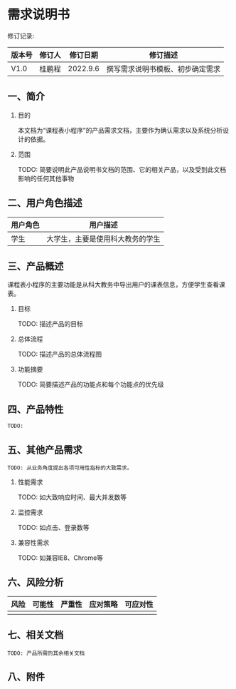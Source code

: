 # 需求说明书

修订记录:

|版本号|修订人|修订日期|修订描述|
|---|---|---|---|
|V1.0|桂鹏程|2022.9.6|撰写需求说明书模板、初步确定需求|

## 一、简介

1. 目的

    本文档为“课程表小程序”的产品需求文档，主要作为确认需求以及系统分析设计的依据。

2. 范围

    TODO: 简要说明此产品说明书文档的范围、它的相关产品，以及受到此文档影响的任何其他事物

## 二、用户角色描述

|用户角色|用户描述|
|----|----|
|学生|大学生，主要是使用科大教务的学生|

## 三、产品概述

课程表小程序的主要功能是从科大教务中导出用户的课表信息，方便学生查看课表。

1. 目标

    TODO: 描述产品的目标

2. 总体流程

    TODO: 描述产品的总体流程图

3. 功能摘要

    TODO: 简要描述产品的功能点和每个功能点的优先级

## 四、产品特性

    TODO: 

## 五、其他产品需求

    TODO: 从业务角度提出各项可用性指标的大致需求。

1. 性能需求

    TODO: 如大致响应时间、最大并发数等

2. 监控需求

    TODO: 如点击、登录数等

3. 兼容性需求

    TODO: 如兼容IE8、Chrome等

## 六、风险分析

|风险|可能性|严重性|应对策略|可应对性|
|---|---|---|---|---|
||||||

## 七、相关文档

    TODO: 产品所需的其余相关文档

## 八、附件

